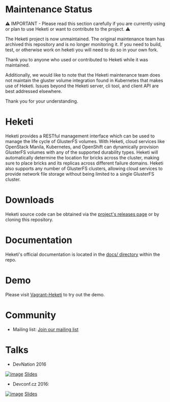 
# Maintenance Status

⚠️ IMPORTANT - Please read this section carefully if you are currently using or plan to use Heketi or want to contribute to the project. ⚠️

The Heketi project is now unmaintained. The original maintenance team has archived this repository and is no longer monitoring it. If you need to build, test, or otherwise work on heketi you will need to do so in your own fork.

Thank you to anyone who used or contributed to Heketi while it was maintained. 

Additionally, we would like to note that the Heketi maintenance team does not maintain the gluster volume integration found in Kubernetes that makes use of Heketi. Issues beyond the Heketi server, cli tool, and client API are best addressed elsewhere.

Thank you for your understanding.


# Heketi
Heketi provides a RESTful management interface which can be used to manage the life cycle of GlusterFS volumes.  With Heketi, cloud services like OpenStack Manila, Kubernetes, and OpenShift can dynamically provision GlusterFS volumes with any of the supported durability types.  Heketi will automatically determine the location for bricks across the cluster, making sure to place bricks and its replicas across different failure domains.  Heketi also supports any number of GlusterFS clusters, allowing cloud services to provide network file storage without being limited to a single GlusterFS cluster.


# Downloads

Heketi source code can be obtained via the
[project's releases page](https://github.com/heketi/heketi/releases)
or by cloning this repository.

# Documentation

Heketi's official documentation is located in the
[docs/ directory](https://github.com/heketi/heketi/tree/master/docs/)
within the repo.

# Demo
Please visit [Vagrant-Heketi](https://github.com/heketi/vagrant-heketi) to try out the demo.

# Community

* Mailing list: [Join our mailing list](http://lists.gluster.org/mailman/listinfo/heketi-devel)

# Talks

* DevNation 2016

[![image](https://img.youtube.com/vi/gmEUnOmDziQ/3.jpg)](https://youtu.be/gmEUnOmDziQ)
[Slides](http://bit.ly/29avBJX)

* Devconf.cz 2016:

[![image](https://img.youtube.com/vi/jpkG4wciy4U/3.jpg)](https://www.youtube.com/watch?v=jpkG4wciy4U) [Slides](https://github.com/lpabon/go-slides)

